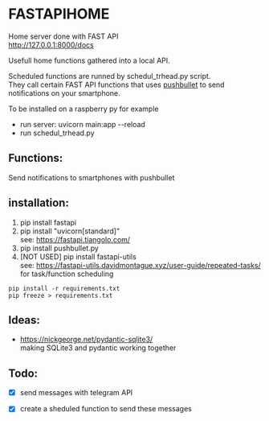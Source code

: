 # FASTAPIHOME
Home server done with FAST API<br>
http://127.0.0.1:8000/docs

Usefull home functions gathered into a local API.<br>

Scheduled functions are runned by schedul_trhead.py script.<br>
They call certain FAST API functions that uses [pushbullet](https://docs.pushbullet.com/#api-quick-start) to send notifications on your smartphone.<br>

To be installed on a raspberry py for example

- run server: uvicorn main:app --reload
- run schedul_trhead.py

## Functions:
Send notifications to smartphones with pushbullet

## installation:
1. pip install fastapi
2. pip install "uvicorn[standard]"<br>
see: https://fastapi.tiangolo.com/
3. pip install pushbullet.py 
4. [NOT USED] pip install fastapi-utils<br>
see: https://fastapi-utils.davidmontague.xyz/user-guide/repeated-tasks/<br>
for task/function scheduling

```pip install -r requirements.txt```<br>
```pip freeze > requirements.txt```<br>

## Ideas:
- https://nickgeorge.net/pydantic-sqlite3/<br>
making SQLite3 and pydantic working together

## Todo:
- [x] send messages with telegram API
- [x] create a sheduled function to send these messages

